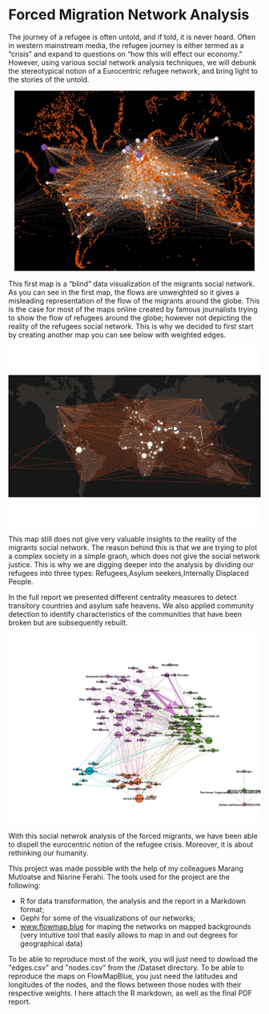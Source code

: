 # Forced Migration Network Analysis

The journey of a refugee is often untold, and if told, it is never heard. Often in western mainstream media, the refugee journey is either termed as
a “crisis” and expand to questions on “how this will effect our economy.” However, using various social network analysis techniques, we will
debunk the stereotypical notion of a Eurocentric refugee network, and bring light to the stories of the untold.

![Blind visualization of the forced migrants network](/img/Unweighted_Migration.jpg)

This first map is a “blind” data visualization of the migrants social network. As you can see in the first map, the flows are unweighted so it gives a
misleading representation of the flow of the migrants around the globe. This is the case for most of the maps online created by famous
journalists trying to show the flow of refugees around the globe; however not depicting the reality of the refugees social network. This is why we
decided to first start by creating another map you can see below with weighted edges.

![The visualization for migration network using weighted edges](/img/Weighted_Migration.jpg)

This map still does not give very valuable insights to the reality of the migrants social network. The reason behind this is that we are trying to plot
a complex society in a simple graoh, which does not give the social network justice. This is why we are digging deeper into the analysis by
dividing our refugees into three types: Refugees,Asylum seekers,Internally Displaced People.

In the full report we presented different centrality measures to detect transitory countries and asylum safe heavens.  We also applied community detection to identify characteristics of the communities that have been broken but are subsequently rebuilt.

![Community Dynamics](/img/ComDetection.jpeg)

With this social netwrok analysis of the forced migrants, we have been able to dispell the eurocentric notion of the refugee crisis. Moreover, it is
about rethinking our humanity.

This project was made possible with the help of my colleagues Marang Mutloatse and Nisrine Ferahi. The tools used for the project are the following:

- R for data transformation, the analysis and the report in a Markdown format;
- Gephi for some of the visualizations of our networks;
- www.flowmap.blue for maping the networks on mapped backgrounds (very intuitive tool that easily allows to map in and out degrees for geographical data)

To be able to reproduce most of the work, you will just need to dowload the "edges.csv" and "nodes.csv" from the /Dataset directory. To be able to reproduce the maps on FlowMapBlue, you just need the latitudes and longitudes of the nodes, and the flows between those nodes with their respective weights.  I here attach the R markdown, as well as the final PDF report.
